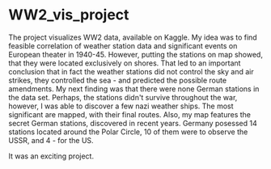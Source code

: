 # WW2_vis_project

The project visualizes WW2 data, available on Kaggle.
My idea was to find feasible correlation of weather station data and significant events on European theater in 1940-45. However, putting the stations on map showed, that they were located exclusively on shores. That led to an important conclusion that in fact the weather stations did not control the sky and air strikes, they controlled the sea - and predicted the possible route amendments.
My next finding was that there were none German stations in the data set. Perhaps, the stations didn't survive throughout the war, however, I was able to discover a few nazi weather ships. The most significant are mapped, with their final routes. 
Also, my map features the secret German stations, discovered in recent years. Germany posessed 14 stations located around the Polar Circle, 10 of them were to observe the USSR, and 4 - for the US.

It was an exciting project.
